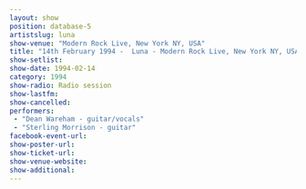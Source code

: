 ```yaml
---
layout: show
position: database-5
artistslug: luna
show-venue: "Modern Rock Live, New York NY, USA"
title: "14th February 1994 -  Luna - Modern Rock Live, New York NY, USA"
show-setlist: 
show-date: 1994-02-14
category: 1994
show-radio: Radio session
show-lastfm: 
show-cancelled: 
performers: 
 - "Dean Wareham - guitar/vocals"
 - "Sterling Morrison - guitar"
facebook-event-url: 
show-poster-url: 
show-ticket-url: 
show-venue-website: 
show-additional: 
---
```


